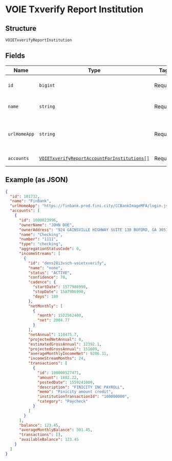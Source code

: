 
# VOIE Txverify Report Institution

## Structure

`VOIETxverifyReportInstitution`

## Fields

| Name | Type | Tags | Description |
|  --- | --- | --- | --- |
| `id` | `bigint` | Required | The institution ID |
| `name` | `string` | Required | The name of the institution |
| `urlHomeApp` | `string` | Required | The URL of the institution’s primary home page |
| `accounts` | [`VOIETxverifyReportAccountForInstitutions[]`](../../doc/models/voie-txverify-report-account-for-institutions.md) | Required | An array of accounts |

## Example (as JSON)

```json
{
  "id": 101732,
  "name": "FinBank",
  "urlHomeApp": "https://finbank.prod.fini.city/CCBankImageMFA/login.jsp",
  "accounts": [
    {
      "id": 1000023996,
      "ownerName": "JOHN DOE",
      "ownerAddress": "924 GAINSVILLE HIGHWAY SUITE 130 BUFORD, GA 30518",
      "name": "Checking",
      "number": "1111",
      "type": "checking",
      "aggregationStatusCode": 0,
      "incomeStreams": [
        {
          "id": "dens28i3vsch-voietxverify",
          "name": "none",
          "status": "ACTIVE",
          "confidence": 70,
          "cadence": {
            "startDate": 1577986990,
            "stopDate": 1587986990,
            "days": 180
          },
          "netMonthly": [
            {
              "month": 1522562400,
              "net": 2004.77
            }
          ],
          "netAnnual": 110475.7,
          "projectedNetAnnual": 0,
          "estimatedGrossAnnual": 12392.1,
          "projectedGrossAnnual": 151609,
          "averageMonthlyIncomeNet": 9206.31,
          "incomeStreamMonths": 24,
          "transactions": [
            {
              "id": 100000527471,
              "amount": 1802.22,
              "postedDate": 1559241000,
              "description": "FINICITY INC PAYROLL",
              "memo": "Finicity amount credit",
              "institutionTransactionId": "100000000",
              "category": "Paycheck"
            }
          ]
        }
      ],
      "balance": 123.45,
      "averageMonthlyBalance": 301.45,
      "transactions": [],
      "availableBalance": 123.45
    }
  ]
}
```

